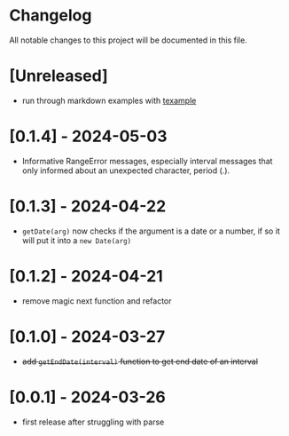 # Changelog

All notable changes to this project will be documented in this file.

# [Unreleased]

- run through markdown examples with [texample](https://www.npmjs.com/package/texample)

# [0.1.4] - 2024-05-03

- Informative RangeError messages, especially interval messages that only informed about an unexpected character, period (.).

# [0.1.3] - 2024-04-22

- `getDate(arg)` now checks if the argument is a date or a number, if so it will put it into a `new Date(arg)`

# [0.1.2] - 2024-04-21

- remove magic next function and refactor

# [0.1.0] - 2024-03-27

- ~~add `getEndDate(interval)` function to get end date of an interval~~

# [0.0.1] - 2024-03-26

- first release after struggling with parse
